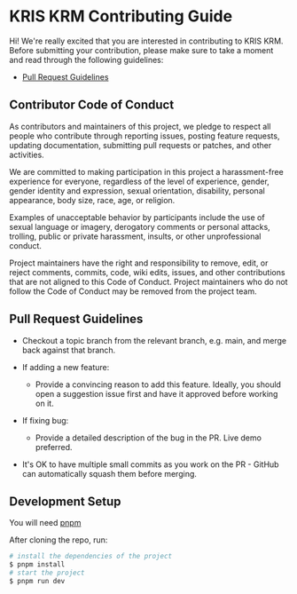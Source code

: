 # KRIS KRM Contributing Guide

Hi! We're really excited that you are interested in contributing to KRIS KRM. Before submitting your contribution, please make sure to take a moment and read through the following guidelines:

- [Pull Request Guidelines](#pull-request-guidelines)

## Contributor Code of Conduct

As contributors and maintainers of this project, we pledge to respect all people who contribute through reporting issues, posting feature requests, updating documentation, submitting pull requests or patches, and other activities.

We are committed to making participation in this project a harassment-free experience for everyone, regardless of the level of experience, gender, gender identity and expression, sexual orientation, disability, personal appearance, body size, race, age, or religion.

Examples of unacceptable behavior by participants include the use of sexual language or imagery, derogatory comments or personal attacks, trolling, public or private harassment, insults, or other unprofessional conduct.

Project maintainers have the right and responsibility to remove, edit, or reject comments, commits, code, wiki edits, issues, and other contributions that are not aligned to this Code of Conduct. Project maintainers who do not follow the Code of Conduct may be removed from the project team.

## Pull Request Guidelines

- Checkout a topic branch from the relevant branch, e.g. main, and merge back against that branch.

- If adding a new feature:
  - Provide a convincing reason to add this feature. Ideally, you should open a suggestion issue first and have it approved before working on it.

- If fixing bug:
  - Provide a detailed description of the bug in the PR. Live demo preferred.

- It's OK to have multiple small commits as you work on the PR - GitHub can automatically squash them before merging.

## Development Setup

You will need [pnpm](https://pnpm.io/)

After cloning the repo, run:

```bash
# install the dependencies of the project
$ pnpm install
# start the project
$ pnpm run dev
```
